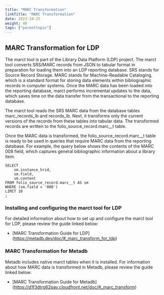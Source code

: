 ```yaml
---
title: "MARC Transformation"
linkTitle: "MARC Transformation"
date: 2023-10-25
weight: 40
tags: ["parenttopic"]
---
```


## MARC Transformation for LDP 

The marct tool is part of the Library Data Platform (LDP) project. The marct tool converts SRS/MARC records from JSON to tabular format in preparation for loading them into an LDP reporting database. SRS stands for Source Record Storage. MARC stands for Machine-Readable Cataloging, which is a standard format for storing data elements within bibliographic records in computer systems. Once the MARC data has been loaded into the reporting database, marct performs incremental updates to the data, which saves time on the data transfer from the transactional to the reporting database.

The marct tool reads the SRS MARC data from the database tables marc_records_lb and records_lb. Next, it transforms only the current versions of the records from these tables into tabular data. The transformed records are written to the folio_source_record.marc__t table.

Once the MARC data is transformed, the folio_source_record.marc__t table is ready to be used in queries that require MARC data from the reporting database. For example, the query below shows the contents of the MARC 008 field, which captures general bibliographic information about a library item.

```
SELECT
	sm.instance_hrid,
	sm.field,
	sm.content
FROM folio_source_record.marc__t AS sm
WHERE (sm.field = '008')	 
LIMIT 10
;
```

### Installing and configuring the marct tool for LDP

For detailed information about how to set up and configure the marct tool for LDP, please review the guide linked below:

* [MARC Transformation Guide for LDP] (https://metadb.dev/doc/#_marc_transform_for_ldp)


### MARC Transformation for Metadb

Metadb includes native marct tables when it is installed. For information about how MARC data is transformed in Metadb, please review the guide linked below:

* [MARC Transformation Guide for Metadb] (https://d1f3dtrg62pav.cloudfront.net/doc/#_marc_transform)


